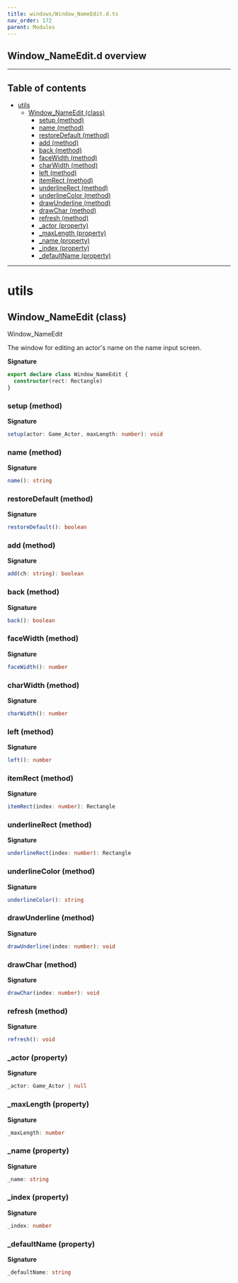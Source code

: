 ```yaml
---
title: windows/Window_NameEdit.d.ts
nav_order: 172
parent: Modules
---
```


## Window_NameEdit.d overview

---

<h2 class="text-delta">Table of contents</h2>

- [utils](#utils)
  - [Window_NameEdit (class)](#window_nameedit-class)
    - [setup (method)](#setup-method)
    - [name (method)](#name-method)
    - [restoreDefault (method)](#restoredefault-method)
    - [add (method)](#add-method)
    - [back (method)](#back-method)
    - [faceWidth (method)](#facewidth-method)
    - [charWidth (method)](#charwidth-method)
    - [left (method)](#left-method)
    - [itemRect (method)](#itemrect-method)
    - [underlineRect (method)](#underlinerect-method)
    - [underlineColor (method)](#underlinecolor-method)
    - [drawUnderline (method)](#drawunderline-method)
    - [drawChar (method)](#drawchar-method)
    - [refresh (method)](#refresh-method)
    - [\_actor (property)](#_actor-property)
    - [\_maxLength (property)](#_maxlength-property)
    - [\_name (property)](#_name-property)
    - [\_index (property)](#_index-property)
    - [\_defaultName (property)](#_defaultname-property)

---

# utils

## Window_NameEdit (class)

Window_NameEdit

The window for editing an actor's name on the name input screen.

**Signature**

```ts
export declare class Window_NameEdit {
  constructor(rect: Rectangle)
}
```

### setup (method)

**Signature**

```ts
setup(actor: Game_Actor, maxLength: number): void
```

### name (method)

**Signature**

```ts
name(): string
```

### restoreDefault (method)

**Signature**

```ts
restoreDefault(): boolean
```

### add (method)

**Signature**

```ts
add(ch: string): boolean
```

### back (method)

**Signature**

```ts
back(): boolean
```

### faceWidth (method)

**Signature**

```ts
faceWidth(): number
```

### charWidth (method)

**Signature**

```ts
charWidth(): number
```

### left (method)

**Signature**

```ts
left(): number
```

### itemRect (method)

**Signature**

```ts
itemRect(index: number): Rectangle
```

### underlineRect (method)

**Signature**

```ts
underlineRect(index: number): Rectangle
```

### underlineColor (method)

**Signature**

```ts
underlineColor(): string
```

### drawUnderline (method)

**Signature**

```ts
drawUnderline(index: number): void
```

### drawChar (method)

**Signature**

```ts
drawChar(index: number): void
```

### refresh (method)

**Signature**

```ts
refresh(): void
```

### \_actor (property)

**Signature**

```ts
_actor: Game_Actor | null
```

### \_maxLength (property)

**Signature**

```ts
_maxLength: number
```

### \_name (property)

**Signature**

```ts
_name: string
```

### \_index (property)

**Signature**

```ts
_index: number
```

### \_defaultName (property)

**Signature**

```ts
_defaultName: string
```

